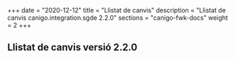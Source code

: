 +++
date        = "2020-12-12"
title       = "Llistat de canvis"
description = "Llistat de canvis canigo.integration.sgde 2.2.0"
sections    = "canigo-fwk-docs"
weight		= 2
+++

## Llistat de canvis versió 2.2.0

